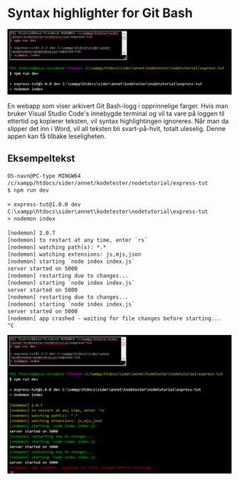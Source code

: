 # Syntax highlighter for Git Bash
![App_interface](images/app.png)

En webapp som viser arkivert Git Bash-logg i opprinnelige farger. Hvis man bruker Visual Studio Code's innebygde terminal og vil ta vare på loggen til ettertid og kopierer teksten, vil syntax highlightingen ignoreres. Når man da slipper det inn i Word, vil all teksten bli svart-på-hvit, totalt uleselig. Denne appen kan få tilbake leseligheten.

## Eksempeltekst
```
OS-navn@PC-type MINGW64 /c/xampp/htdocs/sider/annet/kodetester/nodetutorial/express-tut
$ npm run dev

> express-tut@1.0.0 dev C:\xampp\htdocs\sider\annet\kodetester\nodetutorial\express-tut
> nodemon index

[nodemon] 2.0.7
[nodemon] to restart at any time, enter `rs`
[nodemon] watching path(s): *.*
[nodemon] watching extensions: js,mjs,json
[nodemon] starting `node index index.js`
server started on 5000
[nodemon] restarting due to changes...
[nodemon] starting `node index index.js`
server started on 5000
[nodemon] restarting due to changes...
[nodemon] starting `node index index.js`
server started on 5000
[nodemon] app crashed - waiting for file changes before starting...
^C
```

![App_results](images/app-results.png)